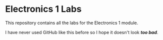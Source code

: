 # Electronics 1 Labs
This repository contains all the labs for the Electronics 1 module.

I have never used GitHub like this before so I hope it doesn't look ***too bad***.